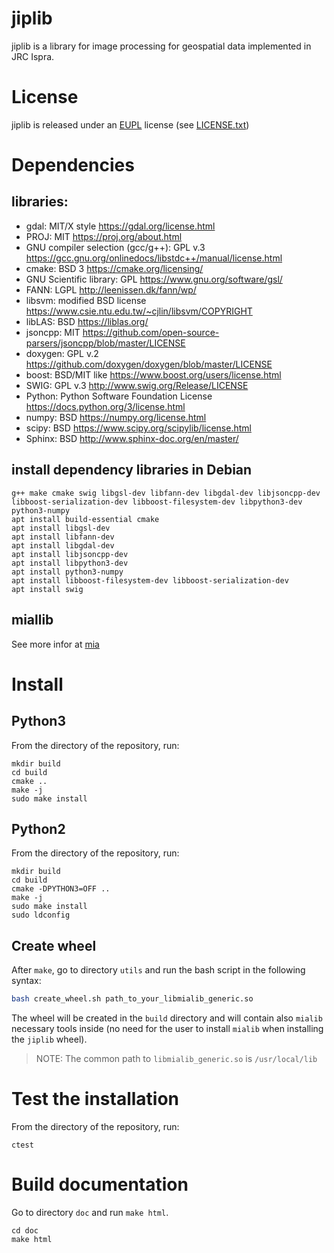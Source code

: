 # jiplib

jiplib is a library for image processing for geospatial data implemented in JRC Ispra. 

# License

jiplib is released under an
[EUPL](https://joinup.ec.europa.eu/collection/eupl) license (see
[LICENSE.txt](LICENSE.txt))

# Dependencies
 ## libraries: 

* gdal: MIT/X style https://gdal.org/license.html
* PROJ: MIT https://proj.org/about.html
* GNU compiler selection (gcc/g++): GPL v.3 https://gcc.gnu.org/onlinedocs/libstdc++/manual/license.html
* cmake: BSD 3 https://cmake.org/licensing/
* GNU Scientific library: GPL https://www.gnu.org/software/gsl/
* FANN: LGPL http://leenissen.dk/fann/wp/
* libsvm: modified BSD license https://www.csie.ntu.edu.tw/~cjlin/libsvm/COPYRIGHT
* libLAS: BSD https://liblas.org/
* jsoncpp: MIT https://github.com/open-source-parsers/jsoncpp/blob/master/LICENSE
* doxygen: GPL v.2 https://github.com/doxygen/doxygen/blob/master/LICENSE
* boost: BSD/MIT like https://www.boost.org/users/license.html
* SWIG: GPL v.3 http://www.swig.org/Release/LICENSE
* Python: Python Software Foundation License https://docs.python.org/3/license.html
* numpy: BSD https://numpy.org/license.html
* scipy: BSD https://www.scipy.org/scipylib/license.html
* Sphinx: BSD http://www.sphinx-doc.org/en/master/


## install dependency libraries in Debian

```
g++ make cmake swig libgsl-dev libfann-dev libgdal-dev libjsoncpp-dev libboost-serialization-dev libboost-filesystem-dev libpython3-dev python3-numpy  
apt install build-essential cmake
apt install libgsl-dev
apt install libfann-dev
apt install libgdal-dev
apt install libjsoncpp-dev
apt install libpython3-dev
apt install python3-numpy
apt install libboost-filesystem-dev libboost-serialization-dev
apt install swig
```

 ## miallib

See more infor at [mia](https://jeodpp.jrc.ec.europa.eu/apps/gitlab/jeodpp/JIPlib/mia)

# Install
## Python3

From the directory of the repository, run:
```
mkdir build
cd build
cmake ..
make -j
sudo make install
```

## Python2

From the directory of the repository, run:
```
mkdir build
cd build
cmake -DPYTHON3=OFF ..
make -j
sudo make install
sudo ldconfig
```

## Create wheel

After `make`, go to directory `utils` and run the bash script in the following
syntax:

```bash
bash create_wheel.sh path_to_your_libmialib_generic.so
```

The wheel will be created in the `build` directory and will contain also
`mialib` necessary tools inside (no need for the user to install `mialib`
when installing the `jiplib` wheel).

> NOTE: The common path to `libmialib_generic.so` is `/usr/local/lib`

# Test the installation

From the directory of the repository, run:
```
ctest
```

# Build documentation

Go to directory `doc` and run `make html`.
```
cd doc
make html
```
